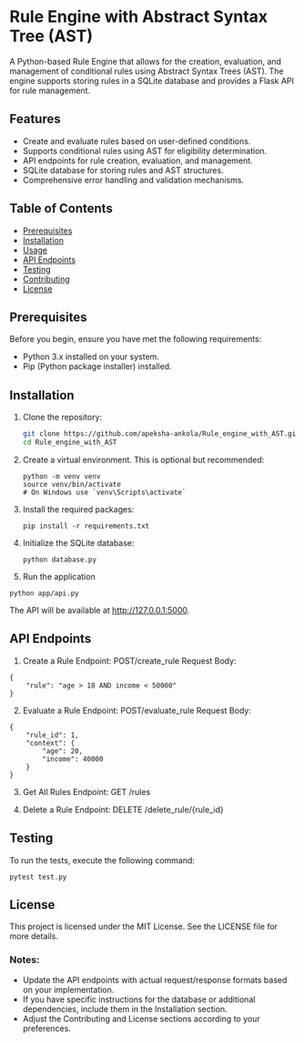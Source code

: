# Rule Engine with Abstract Syntax Tree (AST)

A Python-based Rule Engine that allows for the creation, evaluation, and management of conditional rules using Abstract Syntax Trees (AST). The engine supports storing rules in a SQLite database and provides a Flask API for rule management.

## Features

- Create and evaluate rules based on user-defined conditions.
- Supports conditional rules using AST for eligibility determination.
- API endpoints for rule creation, evaluation, and management.
- SQLite database for storing rules and AST structures.
- Comprehensive error handling and validation mechanisms.

## Table of Contents

- [Prerequisites](#prerequisites)
- [Installation](#installation)
- [Usage](#usage)
- [API Endpoints](#api-endpoints)
- [Testing](#testing)
- [Contributing](#contributing)
- [License](#license)

## Prerequisites

Before you begin, ensure you have met the following requirements:

- Python 3.x installed on your system.
- Pip (Python package installer) installed.

## Installation

1. Clone the repository:
   ```bash
   git clone https://github.com/apeksha-ankola/Rule_engine_with_AST.git
   cd Rule_engine_with_AST
   
2. Create a virtual environment. This is optional but recommended:
   ```
   python -m venv venv
   source venv/bin/activate
   # On Windows use `venv\Scripts\activate`
   ```
  
4. Install the required packages:
   ```
   pip install -r requirements.txt
   ```

6. Initialize the SQLite database:
   ```
   python database.py
   ```
7. Run the application
  ```
  python app/api.py
  ```
The API will be available at http://127.0.0.1:5000.


## API Endpoints
1. Create a Rule
Endpoint: POST/create_rule
Request Body: 
```
{
    "rule": "age > 18 AND income < 50000"
}

```
2. Evaluate a Rule
Endpoint: POST/evaluate_rule
Request Body:

```
{
    "rule_id": 1,
    "context": {
        "age": 20,
        "income": 40000
    }
}
```
3. Get All Rules
Endpoint: GET /rules

5. Delete a Rule
Endpoint: DELETE /delete_rule/{rule_id}


## Testing
To run the tests, execute the following command:

```
pytest test.py

```

## License
This project is licensed under the MIT License. See the LICENSE file for more details.

### Notes:
- Update the API endpoints with actual request/response formats based on your implementation.
- If you have specific instructions for the database or additional dependencies, include them in the Installation section.
- Adjust the Contributing and License sections according to your preferences.







